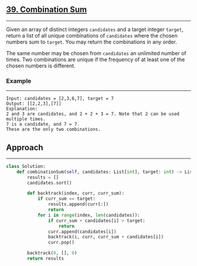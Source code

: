 ## [39. Combination Sum](https://leetcode.com/problems/combination-sum/description/?envType=problem-list-v2&envId=r27zde7r)

---

Given an array of distinct integers `candidates` and a target integer `target`, return a list of all unique combinations of `candidates` where the chosen numbers sum to `target`. You may return the combinations in any order.

The same number may be chosen from `candidates` an unlimited number of times. Two combinations are unique if the frequency of at least one of the chosen numbers is different.

### Example

---

```
Input: candidates = [2,3,6,7], target = 7
Output: [[2,2,3],[7]]
Explanation:
2 and 3 are candidates, and 2 + 2 + 3 = 7. Note that 2 can be used multiple times.
7 is a candidate, and 7 = 7.
These are the only two combinations.
```

## Approach

---

```python
class Solution:
    def combinationSum(self, candidates: List[int], target: int) -> List[List[int]]:
        results = []
        candidates.sort()

        def backtrack(index, curr, curr_sum):
            if curr_sum == target:
                results.append(curr[:])
                return
            for i in range(index, len(candidates)):
                if curr_sum + candidates[i] > target:
                    return
                curr.append(candidates[i])
                backtrack(i, curr, curr_sum + candidates[i])
                curr.pop()

        backtrack(0, [], 0)
        return results
```
